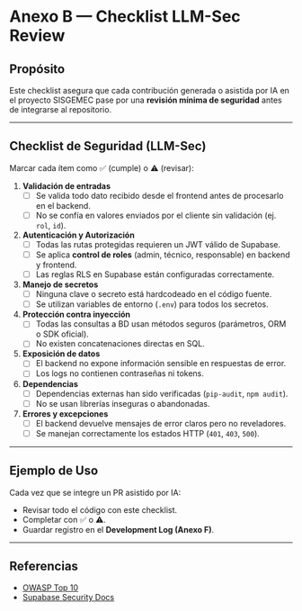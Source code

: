 # Anexo B — Checklist LLM-Sec Review

## Propósito
Este checklist asegura que cada contribución generada o asistida por IA en el proyecto SISGEMEC pase por una **revisión mínima de seguridad** antes de integrarse al repositorio.

---

## Checklist de Seguridad (LLM-Sec)

Marcar cada ítem como ✅ (cumple) o ⚠️ (revisar):

1. **Validación de entradas**
   - [ ] Se valida todo dato recibido desde el frontend antes de procesarlo en el backend.
   - [ ] No se confía en valores enviados por el cliente sin validación (ej. `rol`, `id`).

2. **Autenticación y Autorización**
   - [ ] Todas las rutas protegidas requieren un JWT válido de Supabase.
   - [ ] Se aplica **control de roles** (admin, técnico, responsable) en backend y frontend.
   - [ ] Las reglas RLS en Supabase están configuradas correctamente.

3. **Manejo de secretos**
   - [ ] Ninguna clave o secreto está hardcodeado en el código fuente.
   - [ ] Se utilizan variables de entorno (`.env`) para todos los secretos.

4. **Protección contra inyección**
   - [ ] Todas las consultas a BD usan métodos seguros (parámetros, ORM o SDK oficial).
   - [ ] No existen concatenaciones directas en SQL.

5. **Exposición de datos**
   - [ ] El backend no expone información sensible en respuestas de error.
   - [ ] Los logs no contienen contraseñas ni tokens.

6. **Dependencias**
   - [ ] Dependencias externas han sido verificadas (`pip-audit`, `npm audit`).
   - [ ] No se usan librerías inseguras o abandonadas.

7. **Errores y excepciones**
   - [ ] El backend devuelve mensajes de error claros pero no reveladores.
   - [ ] Se manejan correctamente los estados HTTP (`401`, `403`, `500`).

---

## Ejemplo de Uso

Cada vez que se integre un PR asistido por IA:

- Revisar todo el código con este checklist.
- Completar con ✅ o ⚠️.
- Guardar registro en el **Development Log (Anexo F)**.

---

## Referencias
- [OWASP Top 10](https://owasp.org/Top10/)
- [Supabase Security Docs](https://supabase.com/docs/guides/security)
